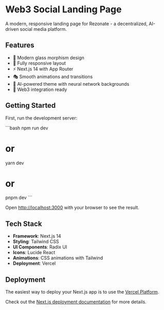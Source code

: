 # Web3 Social Landing Page

A modern, responsive landing page for Rezonate - a decentralized, AI-driven social media platform.

## Features

- 🎨 Modern glass morphism design
- 📱 Fully responsive layout
- ⚡ Next.js 14 with App Router
- 🎭 Smooth animations and transitions
- 🌙 AI-powered theme with neural network backgrounds
- 🔗 Web3 integration ready

## Getting Started

First, run the development server:

\`\`\`bash
npm run dev
# or
yarn dev
# or
pnpm dev
\`\`\`

Open [http://localhost:3000](http://localhost:3000) with your browser to see the result.

## Tech Stack

- **Framework**: Next.js 14
- **Styling**: Tailwind CSS
- **UI Components**: Radix UI
- **Icons**: Lucide React
- **Animations**: CSS animations with Tailwind
- **Deployment**: Vercel

## Deployment

The easiest way to deploy your Next.js app is to use the [Vercel Platform](https://vercel.com/new).

Check out the [Next.js deployment documentation](https://nextjs.org/docs/deployment) for more details.

